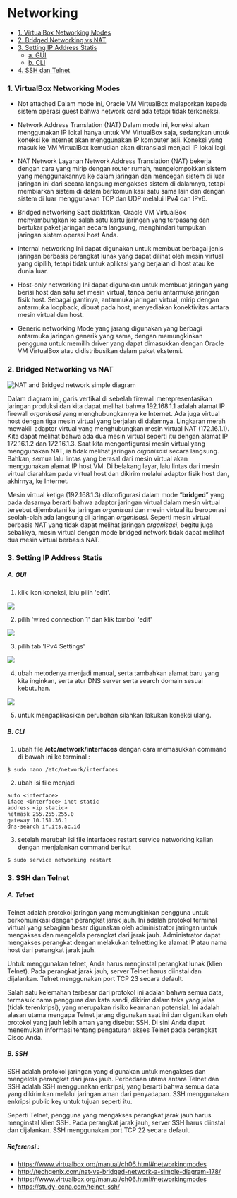 
# Networking

- [1. VirtualBox Networking Modes](#1-VirtualBox-Networking-Modes)
- [2. Bridged Networking vs NAT](#2-Bridged-Networking-vs-NAT)
- [3. Setting IP Address Statis](#3-Setting-IP-Address-Statis)
  - [a. GUI](#a-GUI)
  - [b. CLI](#b-CLI)
- [4. SSH dan Telnet](#4-SSH-Telnet)

### 1. VirtualBox Networking Modes

- Not attached
  Dalam mode ini, Oracle VM VirtualBox melaporkan kepada sistem operasi guest bahwa network card ada tetapi tidak terkoneksi.

- Network Address Translation (NAT)
  Dalam mode ini, koneksi akan menggunakan IP lokal hanya untuk VM VirtualBox saja, sedangkan untuk koneksi ke internet akan menggunakan IP komputer asli. Koneksi yang masuk ke VM VirtualBox kemudian akan ditranslasi menjadi IP lokal lagi.

- NAT Network
  Layanan Network Address Translation (NAT) bekerja dengan cara yang mirip dengan router rumah, mengelompokkan sistem yang menggunakannya ke dalam jaringan dan mencegah sistem di luar jaringan ini dari secara langsung mengakses sistem di dalamnya, tetapi membiarkan sistem di dalam berkomunikasi satu sama lain dan dengan sistem di luar menggunakan TCP dan UDP melalui IPv4 dan IPv6.

- Bridged networking
  Saat diaktifkan, Oracle VM VirtualBox menyambungkan ke salah satu kartu jaringan yang terpasang dan bertukar paket jaringan secara langsung, menghindari tumpukan jaringan sistem operasi host Anda.

- Internal networking
  Ini dapat digunakan untuk membuat berbagai jenis jaringan berbasis perangkat lunak yang dapat dilihat oleh mesin virtual yang dipilih, tetapi tidak untuk aplikasi yang berjalan di host atau ke dunia luar.

- Host-only networking
  Ini dapat digunakan untuk membuat jaringan yang berisi host dan satu set mesin virtual, tanpa perlu antarmuka jaringan fisik host. Sebagai gantinya, antarmuka jaringan virtual, mirip dengan antarmuka loopback, dibuat pada host, menyediakan konektivitas antara mesin virtual dan host.

- Generic networking
  Mode yang jarang digunakan yang berbagi antarmuka jaringan generik yang sama, dengan memungkinkan pengguna untuk memilih driver yang dapat dimasukkan dengan Oracle VM VirtualBox atau didistribusikan dalam paket ekstensi.

  

### 2. Bridged Networking vs NAT

![NAT and Bridged network simple diagram](img/0.png)

Dalam diagram ini, garis vertikal di sebelah firewall merepresentasikan jaringan produksi dan kita dapat melihat bahwa 192.168.1.1 adalah alamat IP firewall _organisasi_ yang menghubungkannya ke Internet. Ada juga virtual host dengan tiga mesin virtual yang berjalan di dalamnya. Lingkaran merah mewakili adaptor virtual yang menghubungkan mesin virtual NAT (172.16.1.1). Kita dapat melihat bahwa ada dua mesin virtual seperti itu dengan alamat IP 172.16.1.2 dan 172.16.1.3. Saat kita mengonfigurasi mesin virtual yang menggunakan NAT, ia tidak melihat jaringan _organisasi_ secara langsung. Bahkan, semua lalu lintas yang berasal dari mesin virtual akan menggunakan alamat IP host VM. Di belakang layar, lalu lintas dari mesin virtual diarahkan pada virtual host dan dikirim melalui adaptor fisik host dan, akhirnya, ke Internet.

  

Mesin virtual ketiga (192.168.1.3) dikonfigurasi dalam mode “**bridged**” yang pada dasarnya berarti bahwa adaptor jaringan virtual dalam mesin virtual tersebut dijembatani ke jaringan _organisasi_ dan mesin virtual itu beroperasi seolah-olah ada langsung di jaringan _organisasi_. Seperti mesin virtual berbasis NAT yang tidak dapat melihat jaringan _organisasi_, begitu juga sebalikya, mesin virtual dengan mode bridged network tidak dapat melihat dua mesin virtual berbasis NAT.

  

### 3. Setting IP Address Statis
##### A. GUI
1. klik ikon koneksi, lalu pilih 'edit'.

![](img/1.png)

2. pilih 'wired connection 1' dan klik tombol 'edit'

![](img/2.png)

3. pilih tab 'IPv4 Settings'

![](img/3.png)

4. ubah metodenya menjadi manual, serta tambahkan alamat baru yang kita inginkan, serta atur DNS server serta search domain sesuai kebutuhan.

![](img/4.png)

5. untuk mengaplikasikan perubahan silahkan lakukan koneksi ulang.

##### B. CLI
1.  ubah file **/etc/network/interfaces** dengan cara memasukkan command di bawah ini ke terminal :
```
$ sudo nano /etc/network/interfaces
```
2. ubah isi file menjadi
```
auto <interface>
iface <interface> inet static
address <ip static>
netmask 255.255.255.0
gateway 10.151.36.1
dns-search if.its.ac.id
```
3. setelah merubah isi file interfaces restart service networking kalian dengan menjalankan command berikut
```
$ sudo service networking restart
```



### 3. SSH dan Telnet
##### A. Telnet
Telnet adalah protokol jaringan yang memungkinkan pengguna untuk berkomunikasi dengan perangkat jarak jauh. Ini adalah protokol terminal virtual yang sebagian besar digunakan oleh administrator jaringan untuk mengakses dan mengelola perangkat dari jarak jauh. Administrator dapat mengakses perangkat dengan melakukan telnetting ke alamat IP atau nama host dari perangkat jarak jauh.

Untuk menggunakan telnet, Anda harus menginstal perangkat lunak (klien Telnet). Pada perangkat jarak jauh, server Telnet harus diinstal dan dijalankan. Telnet menggunakan port TCP 23 secara default.

Salah satu kelemahan terbesar dari protokol ini adalah bahwa semua data, termasuk nama pengguna dan kata sandi, dikirim dalam teks yang jelas (tidak terenkripsi), yang merupakan risiko keamanan potensial. Ini adalah alasan utama mengapa Telnet jarang digunakan saat ini dan digantikan oleh protokol yang jauh lebih aman yang disebut SSH. Di sini Anda dapat menemukan informasi tentang pengaturan akses Telnet pada perangkat Cisco Anda.

##### B. SSH
SSH adalah protokol jaringan yang digunakan untuk mengakses dan mengelola perangkat dari jarak jauh. Perbedaan utama antara Telnet dan SSH adalah SSH menggunakan enkripsi, yang berarti bahwa semua data yang dikirimkan melalui jaringan aman dari penyadapan. SSH menggunakan enkripsi public key untuk tujuan seperti itu.

Seperti Telnet, pengguna yang mengakses perangkat jarak jauh harus menginstal klien SSH. Pada perangkat jarak jauh, server SSH harus diinstal dan dijalankan. SSH menggunakan port TCP 22 secara default.


##### Referensi :
- https://www.virtualbox.org/manual/ch06.html#networkingmodes
- http://techgenix.com/nat-vs-bridged-network-a-simple-diagram-178/
- https://www.virtualbox.org/manual/ch06.html#networkingmodes
- https://study-ccna.com/telnet-ssh/
